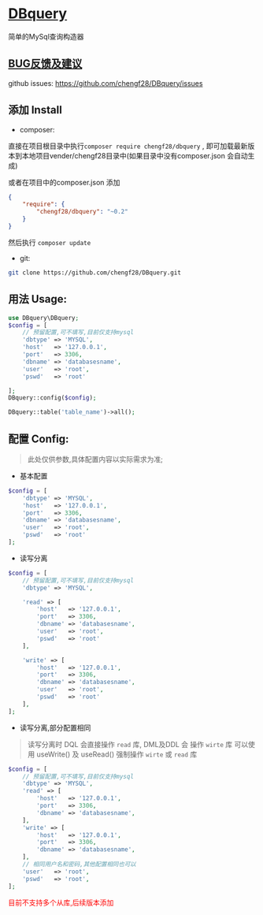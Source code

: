 # [DBquery][homepage]
简单的MySql查询构造器

## [BUG反馈及建议][issues]
github issues: <https://github.com/chengf28/DBquery/issues>
## 添加 Install
* composer:

直接在项目根目录中执行`composer require chengf28/dbquery` , 即可加载最新版本到本地项目vender/chengf28目录中(如果目录中没有composer.json 会自动生成)

或者在项目中的composer.json 添加
```json
{
    "require": {
        "chengf28/dbquery": "~0.2"
    }
}
```
然后执行 `composer update`

* git:
```sh
git clone https://github.com/chengf28/DBquery.git
```


## 用法 Usage:
```php
use DBquery\DBquery;
$config = [
    // 预留配置,可不填写,目前仅支持mysql
    'dbtype' => 'MYSQL',
    'host'   => '127.0.0.1',
    'port'   => 3306,
    'dbname' => 'databasesname',
    'user'   => 'root',
    'pswd'   => 'root'

];
DBquery::config($config);

DBquery::table('table_name')->all();
```
## 配置 Config:
> 此处仅供参数,具体配置内容以实际需求为准;

* 基本配置
```php
$config = [
    'dbtype' => 'MYSQL',
    'host'   => '127.0.0.1',
    'port'   => 3306,
    'dbname' => 'databasesname',
    'user'   => 'root',
    'pswd'   => 'root'
];    
```

* 读写分离
```php
$config = [
    // 预留配置,可不填写,目前仅支持mysql
    'dbtype' => 'MYSQL',

    'read' => [
        'host'   => '127.0.0.1',
        'port'   => 3306,
        'dbname' => 'databasesname',
        'user'   => 'root',
        'pswd'   => 'root'
    ],

    'write' => [
        'host'   => '127.0.0.1',
        'port'   => 3306,
        'dbname' => 'databasesname',
        'user'   => 'root',
        'pswd'   => 'root'
    ],
];
```
* 读写分离,部分配置相同
> 读写分离时 DQL 会直接操作 `read` 库, DML及DDL 会 操作 `wirte` 库 可以使用 useWrite() 及 useRead() 强制操作 `wirte` 或 `read` 库

```php
$config = [
    // 预留配置,可不填写,目前仅支持mysql
    'dbtype' => 'MYSQL',
    'read' => [
        'host'   => '127.0.0.1',
        'port'   => 3306,
        'dbname' => 'databasesname',
    ],
    'write' => [
        'host'   => '127.0.0.1',
        'port'   => 3306,
        'dbname' => 'databasesname',
    ],
    // 相同用户名和密码,其他配置相同也可以
    'user'   => 'root', 
    'pswd'   => 'root',
];
```

<font color="red">目前不支持多个从库,后续版本添加</font>
<!-- ## 方法 Methods
* 插入 
    * `DBquery::insert( array $insert )*` 
        * $insert : 需要添加的数据,以键值对形式 `['foo'=>'test']`; 需要插入多个,则使用 二维嵌套数组插入,请注意保持每个子数组都有相同的 **键名**
        * for example :
            ```php
            DBquery::config($config);
            DBquery::table('table_name')->insert(
                [
                    ['foo' => 1],
                    ['foo' => 2]
                ]
            );
            ```
        * 返回 : int 受影响行数
* 更新
    * `DBquery::update( array $update )` 
        * $update : 需要更新的数据,以键值对形式`['foo'=>'new value']`
        * for example :
        ```php
        DBquery::config($config);
        // 更新 id为1的数据
        DBquery::table('table_name')->where('id',1)->update(['foo'=> 'new value']);
        ```
        * 返回 : int 受影响行数
* 删除 
    * `DBquery::detele([int $id])` 
        * $id : 可选参数,默认认为表中存在名为ID的主键,删除$id行;
        * for example :
        ```php
        DBquery::config($config);
        // 删除ID为1的数据 等同于 DBquery::table('table_name')->where('id',1)->delete();
        DBquery::table('table_name')->delete(1);
        ```
        * 返回 : int 受影响行数
* 查询 
    * `DBquery::get()` 
        * for example :
        ```php
        DBquery::config($config);
        $res = DBquery::get();
        var_dump($res);
        ```
        * 返回 : array 返回所有数据;
    * `DBquery::all()` 
        * get()的别名
    * `DBquery::first()`
        * 查找一个数据,默认数据表中第一列数据
    * `DBquery::find($id)` 
        * $id : 主键id , 默认认为在表中存名为ID的主键
        * for example :
        ```php
        DBquery::config($config);
        // 查找ID为1 的数据
        DBquery::table('table_name')->find(1);
        ```
        * 返回 :
    * `DBquery::select( mixin [, ... $key])` 
        * $key : 默认所有查询均返回`所有`字段 如果只要部分字段则使用select字段,支持`select([key0,key1,key2])` 或者 多参数形式 `select('key0','key1',key2)`;
        * for example :
        ```php
        DBquery::config($config);
        $res = DBquery::table('table_name')->select('id','foo')->get();
        var_dump($res);
        ```
        * 返回 : array 所有数据
* 筛选
    * `DBquery::where( mixin $column [, mixin $operator [, mixin $value [, string $link ]] ] )`
        * $column : 支持字符串,一维键值对,二维数组等多种传参;字符串时 为字段名, 一维键值对数组时, 键为字段名,默认符号为等号;二维数组时,第一位元素为 字段名,第二位元素为 符号或者值,当第二位元素为符号时,第三位元素为值,第四位为连接符;
        * $operator : 当$column 为字符串时 必填,可以是 符号或者值,如果是值默认符号为 `=`
        * $value : 当$operator 为符号时 必填,值
        * $link : 连接符,可不填写
        * for example :
        ```php
        DBquery::config($config);
        $db = DBquery::table('table_name');
        // where id = 1;
        $db->where('id',1);
        // where id > 1;
        $db->where('id','>',1);
        // where id = 1;
        $db->where(['id'=>1]);
        // where id = 1;
        $db->where([['id',1]]);
        // where id > 1;
        $db->where([['id','>','1']]);
        // where id > 1 and foo = 2;
        $db->where([['id','>',1],['foo',2]]);
        ```
        * 返回 : 返回本身,用于链式调用;
    * `DBquery::orWhere( mixin $column [, mixin $operator [, mixin $value ] ])` 
        * or where 句型,其他详见 where参数
    * `DBquery::whereBetween(string $columns , array $values [, string $link , boolean $boolean] )`
        * $columns : 字段名 字符串类型
        * $values : 值, 第一位元素在左位,第二位元素在右位
        * $link : 可不填写
        * $boolean : 可不填写
        * for example :
        ```php
        DBquery::config($config);
        // where id between 1 and 2
        $db = DBquery::table('table_name')
        $db->whereBetween('id',[1,2]);
        // where id not between 1 and 2
        $db->whereNotBetween('id',[1,2]);
        // where id = 1 or foo between 1 and 2;
        $db->where('id',1)->orWhereBetween('foo',[1,2]);
        // where id = 1 or foo not between 1 and 2
        $db->where('id',1)->orWhereNotBetween('foo',[1,2]);
        ```
        * 返回 : 返回本身,用于链式调用
    * `DBquery::whereNotBetween(string $columns , array $values [, string $link, bool $boolean] )`
        * where not between 其他详见 whereBetween参数
    * `DBquery::orWhereBetween(string $columns , array $values [, string $link , boolean $boolean] )`
        * where ... or between and 其他详见 whereBetween参数
    * `DBquery::orWhereNotBetween(string $columns , array $values [, string $link, bool $boolean] )`
        * where ... or not between and 其他详见 whereBetween参数
        
    * `DBquery::whereIn(string $columns , array $values [, string $link , boolean $boolean] )`
        * $columns : 字段名 字符串类型
        * $values : 值, 第一位元素在左位,第二位元素在右位
        * $link : 可不填写
        * $boolean : 可不填写
        * for example :
        ```php
        DBquery::config($config);
        // where id in (1 , 2)
        $db = DBquery::table('table_name')
        $db->whereIn('id',[1,2]);
        // where id not in (1 , 2)
        $db->whereNotIn('id',[1,2]);
        // where id = 1 or foo in (1 , 2)
        $db->where('id',1)->orwhereIn('foo',[1,2]);
        // where id = 1 or foo not in (1 , 2)
        $db->where('id',1)->orwhereNotIn('foo',[1,2]);
        ```
        * 返回 : 返回本身,用于链式调用
    * `DBquery::whereNotIn(string $columns , array $values [, string $link , boolean $boolean] )`
        * where not between 其他详见 whereIn参数
    * `DBquery::orwhereIn(string $columns , array $values [, string $link , boolean $boolean] )`
        * where ... or between and 其他详见 whereIn参数
    * `DBquery::orwhereNotIn(string $columns , array $values [, string $link , boolean $boolean] )`
        * where ... or not between and 其他详见 whereIn参数
    * `DBquery::raw(string $string)`   
        * $string : 原生的 sql 字段,配合select 使用, 默认select() 默认会为列字段加上\`\`符号,会导致mysql的函数无法执行,可以是用raw()方法去除\`\`符号的添加;
* 分页
    * `DBquery::limit( int $start [,int $end ] )`
        * $start : 开始位置,如果只有一个参数,开始位置默认为0,$start为结束位置;
        * $end : 结束位置
        * for example :
        ```php
        // limit 0 , 10
        DBquery::table('table_name')->limit(10)->get();
        // limit 5 , 10
        DBquery::table('table_name')->limit(5,10)->get();
        ```
        * 返回 : 本身,用于链式调用;
* 分组
    * `DBquery::groupBy( string ...$colums )`
        * ...$colums : 分组的列,个数不限定
        * for example : 
        ```php
        // 默认的select方法会将所有列加上``符号导致mysql函数无法使用,使用DBquery::raw()方法可以返回未处理的列字段用于某些原生写法需要
        DBquery::table('table_name')->select(DBquery::raw('count(foo) as foo,foo2'))->groupBy('foo','foo2')->get();
        ```
        * 返回 : 本身,用于链式调用;
* 排序
    * `DBquery::orderBy( string $key , string $order)`
        * $key : 列名
        * order : 排序方式`asc` 或者 `desc`
        * for example : 
        ```php
        DBquery::table('table_name')->orderBy('id','desc')->get();
        ```
* 联表  
    * `DBquery::join(string $table , $columnOne , [,string $operator = null [, string $columnTwo = null [, string $link]]])`
        * table : 联表表名
        $columnOne : 混合类型, 可以 单独填写 左表列名或者包含左右列名的数组(默认operator为=),
        $operator : 符号或者右表列名 (默认为 =)
        $columnTwo : 右表列名
        $link : 可选,连接类型
    * `DBquery::leftjoin(string $table , $columnOne , [,string $operator = null [, string $columnTwo = null]])`
        * 左表联接,参数同上
    * `DBquery::rightjoin(string $table , $columnOne , [,string $operator = null [, string $columnTwo = null]])`
        * 右表联接,参数同上
    * `DBquery::innerjoin(string $table , $columnOne , [,string $operator = null [, string $columnTwo = null]])`
        * 内联接,参数同上
    * for example : 
        ```php
        // left join table2 on t2.table1_id = t1.id
        DBquery::table('table1 as t1')->leftjoin('table2 as t2','t2.table1_id','tb1.id')->get();
        // left join table2 on t2.table1_id = t1.id
        DBquery::table('table1 as t1')->leftjoin('table2 as t2',['t2.table1_id','tb1.id'])->get();
        // left join table2 on t2.table1_id > t1.id
        DBquery::table('table1 as t1')->leftjoin('table2 as t2','t2.table1_id','>','tb1.id')->get();
        ```-->
<!-- url地址 -->
[homepage]: https://github.com/chengf28/DBquery
[issues]: https://github.com/chengf28/DBquery/issues
